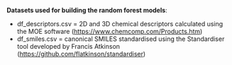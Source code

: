 **Datasets used for building the random forest models**:
- df_descriptors.csv = 2D and 3D chemical descriptors calculated using the MOE software  (https://www.chemcomp.com/Products.htm) 
- df_smiles.csv = canonical SMILES standardised using the Standardiser tool developed by Francis Atkinson (https://github.com/flatkinson/standardiser) 
